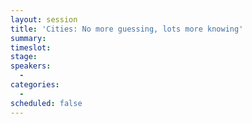 ```yaml
---
layout: session
title: 'Cities: No more guessing, lots more knowing'
summary:
timeslot:
stage:
speakers:
  -
categories:
  -
scheduled: false
---
```

 